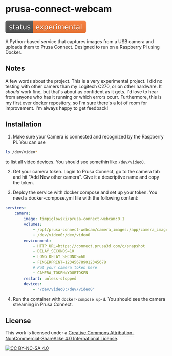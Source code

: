 # prusa-connect-webcam
[![status: experimental](https://github.com/GIScience/badges/raw/master/status/experimental.svg)](https://github.com/GIScience/badges#experimental)

A Python-based service that captures images from a USB camera and uploads them to Prusa Connect. Designed to run on a Raspberry Pi using Docker.

## Notes
A few words about the project. This is a very experimental project. I did no testing with other camers than my Logitech C270, or on other hardware. It *should* work fine, but that's about as confident as it gets. I'd love to hear from anyone who has it running or which errors ocurr. Furthermore, this is my first ever docker repository, so I'm sure there's a lot of room for improvement. I'm always happy to get feedback!

## Installation
1. Make sure your Camera is connected and recognized by the Raspberry Pi. You can use
```bash
ls /dev/video*
```
to list all video devices. You should see somethin like `/dev/video0`.

2. Get your camera token. Login to Prusa Connect, go to the camera tab and hit "Add New other camera". Give it a descriptive name and copy the token.

3. Deploy the service with docker compose and set up your token. You need a docker-compose.yml file with the following content:
```yaml
services:
    camera:
        image: timpiglowski/prusa-connect-webcam:0.1
        volumes:
            - /opt/prusa-connect-webcam/camera_images:/app/camera_images
            - /dev/video0:/dev/video0
        environment:
            - HTTP_URL=https://connect.prusa3d.com/c/snapshot
            - DELAY_SECONDS=10
            - LONG_DELAY_SECONDS=60
            - FINGERPRINT=123456789012345678
            # Put your camera token here
            - CAMERA_TOKEN=YOURTOKEN
        restart: unless-stopped
        devices:
            - "/dev/video0:/dev/video0"
```

4. Run the container with `docker-compose up-d`. You should see the camera streaming in Prusa Connect.

## License
This work is licensed under a
[Creative Commons Attribution-NonCommercial-ShareAlike 4.0 International License][cc-by-nc-sa].

[![CC BY-NC-SA 4.0][cc-by-nc-sa-image]][cc-by-nc-sa]

[cc-by-nc-sa]: http://creativecommons.org/licenses/by-nc-sa/4.0/
[cc-by-nc-sa-image]: https://licensebuttons.net/l/by-nc-sa/4.0/88x31.png
[cc-by-nc-sa-shield]: https://img.shields.io/badge/License-CC%20BY--NC--SA%204.0-lightgrey.svg
